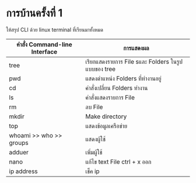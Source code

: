 # การบ้านครั้งที่ 1

ให้สรุป CLI ด้วย linux terminal ที่เรียนมาทั้งหมด

คำสั่ง Command-line Interface  |  การแสดงผล
------|  -------
 tree    |  เรียกแสดงรายการ File sและ Folders ในรูปแบบของ tree
  pwd   |  แสดงตำแหน่ง Folders ที่ทำงานอยู่
  cd    |  คำสั่งเปลี่ยน Folders ทำงาน
  ls     | คำสั่งแสดงรายการ File
 rm     | ลบ File
 mkdir  | Make directory
 top  |  แสดงข้อมูลเครือข่าย
 whoami >> who >> groups | แสดงผู้ใช้
 adduer | เพิ่มผู้ใช้
nano | แก้ไข text File ctrl + x ออก
ip address  | เช็ค ip
 
 


